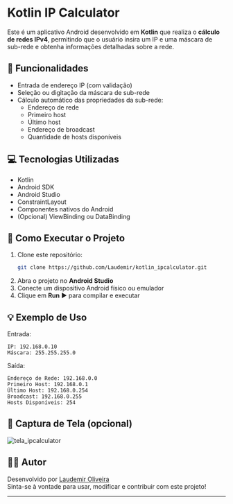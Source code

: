 # Kotlin IP Calculator

Este é um aplicativo Android desenvolvido em **Kotlin** que realiza o **cálculo de redes IPv4**, permitindo que o usuário insira um IP e uma máscara de sub-rede e obtenha informações detalhadas sobre a rede.

## 📱 Funcionalidades

- Entrada de endereço IP (com validação)
- Seleção ou digitação da máscara de sub-rede
- Cálculo automático das propriedades da sub-rede:
  - Endereço de rede
  - Primeiro host
  - Último host
  - Endereço de broadcast
  - Quantidade de hosts disponíveis

## 💻 Tecnologias Utilizadas

- Kotlin
- Android SDK
- Android Studio
- ConstraintLayout
- Componentes nativos do Android
- (Opcional) ViewBinding ou DataBinding

## 🚀 Como Executar o Projeto

1. Clone este repositório:
   ```bash
   git clone https://github.com/Laudemir/kotlin_ipcalculator.git
   ```
2. Abra o projeto no **Android Studio**
3. Conecte um dispositivo Android físico ou emulador
4. Clique em **Run** ▶️ para compilar e executar

## 💡 Exemplo de Uso

Entrada:

```
IP: 192.168.0.10
Máscara: 255.255.255.0
```

Saída:

```
Endereço de Rede: 192.168.0.0
Primeiro Host: 192.168.0.1
Último Host: 192.168.0.254
Broadcast: 192.168.0.255
Hosts Disponíveis: 254
```

## 📸 Captura de Tela (opcional)
![tela_ipcalculator](https://github.com/user-attachments/assets/f555fd6d-955d-4716-854a-40e826813506)

## 🙇‍♂️ Autor

Desenvolvido por [Laudemir Oliveira](https://github.com/Laudemir)\
Sinta-se à vontade para usar, modificar e contribuir com este projeto!

---
